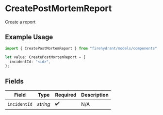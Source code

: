 # CreatePostMortemReport

Create a report

## Example Usage

```typescript
import { CreatePostMortemReport } from "firehydrant/models/components";

let value: CreatePostMortemReport = {
  incidentId: "<id>",
};
```

## Fields

| Field              | Type               | Required           | Description        |
| ------------------ | ------------------ | ------------------ | ------------------ |
| `incidentId`       | *string*           | :heavy_check_mark: | N/A                |